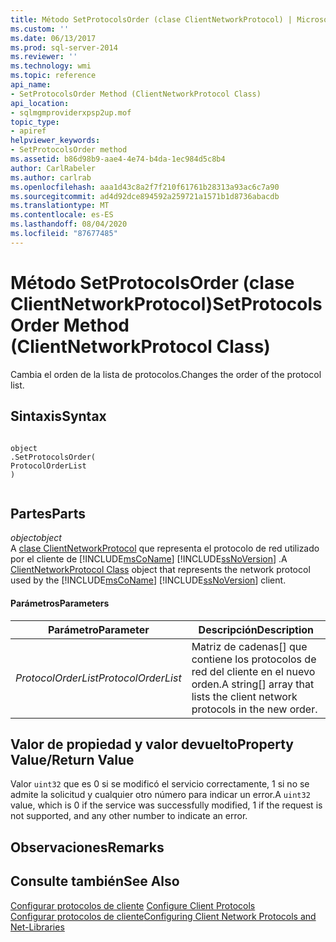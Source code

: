 ```yaml
---
title: Método SetProtocolsOrder (clase ClientNetworkProtocol) | Microsoft Docs
ms.custom: ''
ms.date: 06/13/2017
ms.prod: sql-server-2014
ms.reviewer: ''
ms.technology: wmi
ms.topic: reference
api_name:
- SetProtocolsOrder Method (ClientNetworkProtocol Class)
api_location:
- sqlmgmproviderxpsp2up.mof
topic_type:
- apiref
helpviewer_keywords:
- SetProtocolsOrder method
ms.assetid: b86d98b9-aae4-4e74-b4da-1ec984d5c8b4
author: CarlRabeler
ms.author: carlrab
ms.openlocfilehash: aaa1d43c8a2f7f210f61761b28313a93ac6c7a90
ms.sourcegitcommit: ad4d92dce894592a259721a1571b1d8736abacdb
ms.translationtype: MT
ms.contentlocale: es-ES
ms.lasthandoff: 08/04/2020
ms.locfileid: "87677485"
---
```

# <a name="setprotocolsorder-method-clientnetworkprotocol-class"></a><span data-ttu-id="d32b8-102">Método SetProtocolsOrder (clase ClientNetworkProtocol)</span><span class="sxs-lookup"><span data-stu-id="d32b8-102">SetProtocolsOrder Method (ClientNetworkProtocol Class)</span></span>
  <span data-ttu-id="d32b8-103">Cambia el orden de la lista de protocolos.</span><span class="sxs-lookup"><span data-stu-id="d32b8-103">Changes the order of the protocol list.</span></span>  
  
## <a name="syntax"></a><span data-ttu-id="d32b8-104">Sintaxis</span><span class="sxs-lookup"><span data-stu-id="d32b8-104">Syntax</span></span>  
  
```  
  
object  
.SetProtocolsOrder(  
ProtocolOrderList  
)  
  
```  
  
## <a name="parts"></a><span data-ttu-id="d32b8-105">Partes</span><span class="sxs-lookup"><span data-stu-id="d32b8-105">Parts</span></span>  
 <span data-ttu-id="d32b8-106">*object*</span><span class="sxs-lookup"><span data-stu-id="d32b8-106">*object*</span></span>  
 <span data-ttu-id="d32b8-107">A [clase ClientNetworkProtocol](clientnetworkprotocol-class.md) que representa el protocolo de red utilizado por el cliente de [!INCLUDE[msCoName](../../../includes/msconame-md.md)] [!INCLUDE[ssNoVersion](../../../includes/ssnoversion-md.md)] .</span><span class="sxs-lookup"><span data-stu-id="d32b8-107">A [ClientNetworkProtocol Class](clientnetworkprotocol-class.md) object that represents the network protocol used by the [!INCLUDE[msCoName](../../../includes/msconame-md.md)] [!INCLUDE[ssNoVersion](../../../includes/ssnoversion-md.md)] client.</span></span>  
  
#### <a name="parameters"></a><span data-ttu-id="d32b8-108">Parámetros</span><span class="sxs-lookup"><span data-stu-id="d32b8-108">Parameters</span></span>  
  
|<span data-ttu-id="d32b8-109">Parámetro</span><span class="sxs-lookup"><span data-stu-id="d32b8-109">Parameter</span></span>|<span data-ttu-id="d32b8-110">Descripción</span><span class="sxs-lookup"><span data-stu-id="d32b8-110">Description</span></span>|  
|---------------|-----------------|  
|<span data-ttu-id="d32b8-111">*ProtocolOrderList*</span><span class="sxs-lookup"><span data-stu-id="d32b8-111">*ProtocolOrderList*</span></span>|<span data-ttu-id="d32b8-112">Matriz de cadenas[] que contiene los protocolos de red del cliente en el nuevo orden.</span><span class="sxs-lookup"><span data-stu-id="d32b8-112">A string[] array that lists the client network protocols in the new order.</span></span>|  
  
## <a name="property-valuereturn-value"></a><span data-ttu-id="d32b8-113">Valor de propiedad y valor devuelto</span><span class="sxs-lookup"><span data-stu-id="d32b8-113">Property Value/Return Value</span></span>  
 <span data-ttu-id="d32b8-114">Valor `uint32` que es 0 si se modificó el servicio correctamente, 1 si no se admite la solicitud y cualquier otro número para indicar un error.</span><span class="sxs-lookup"><span data-stu-id="d32b8-114">A `uint32` value, which is 0 if the service was successfully modified, 1 if the request is not supported, and any other number to indicate an error.</span></span>  
  
## <a name="remarks"></a><span data-ttu-id="d32b8-115">Observaciones</span><span class="sxs-lookup"><span data-stu-id="d32b8-115">Remarks</span></span>  
  
## <a name="see-also"></a><span data-ttu-id="d32b8-116">Consulte también</span><span class="sxs-lookup"><span data-stu-id="d32b8-116">See Also</span></span>  
 <span data-ttu-id="d32b8-117">[Configurar protocolos de cliente](https://technet.microsoft.com/library/ms181035.aspx) </span><span class="sxs-lookup"><span data-stu-id="d32b8-117">[Configure Client Protocols](https://technet.microsoft.com/library/ms181035.aspx) </span></span>  
 [<span data-ttu-id="d32b8-118">Configurar protocolos de cliente</span><span class="sxs-lookup"><span data-stu-id="d32b8-118">Configuring Client Network Protocols and Net-Libraries</span></span>](https://technet.microsoft.com/library/ms181035.aspx)  
  
  
